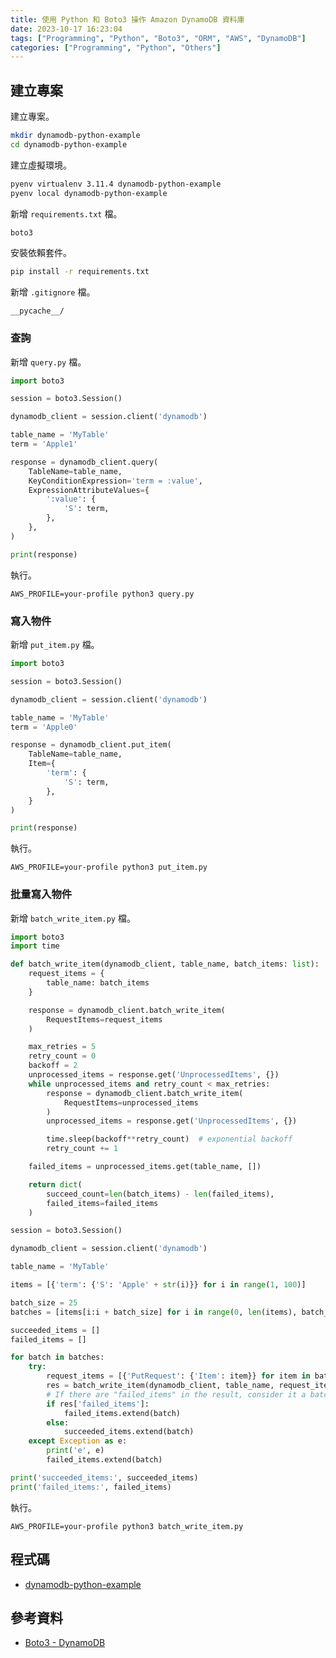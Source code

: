 ```yaml
---
title: 使用 Python 和 Boto3 操作 Amazon DynamoDB 資料庫
date: 2023-10-17 16:23:04
tags: ["Programming", "Python", "Boto3", "ORM", "AWS", "DynamoDB"]
categories: ["Programming", "Python", "Others"]
---
```


## 建立專案

建立專案。

```bash
mkdir dynamodb-python-example
cd dynamodb-python-example
```

建立虛擬環境。

```bash
pyenv virtualenv 3.11.4 dynamodb-python-example
pyenv local dynamodb-python-example
```

新增 `requirements.txt` 檔。

```txt
boto3
```

安裝依賴套件。

```bash
pip install -r requirements.txt
```

新增 `.gitignore` 檔。

```env
__pycache__/
```

### 查詢

新增 `query.py` 檔。

```py
import boto3

session = boto3.Session()

dynamodb_client = session.client('dynamodb')

table_name = 'MyTable'
term = 'Apple1'

response = dynamodb_client.query(
    TableName=table_name,
    KeyConditionExpression='term = :value',
    ExpressionAttributeValues={
        ':value': {
            'S': term,
        },
    },
)

print(response)
```

執行。

```
AWS_PROFILE=your-profile python3 query.py
```

### 寫入物件

新增 `put_item.py` 檔。

```py
import boto3

session = boto3.Session()

dynamodb_client = session.client('dynamodb')

table_name = 'MyTable'
term = 'Apple0'

response = dynamodb_client.put_item(
    TableName=table_name,
    Item={
        'term': {
            'S': term,
        },
    }
)

print(response)
```

執行。

```
AWS_PROFILE=your-profile python3 put_item.py
```

### 批量寫入物件

新增 `batch_write_item.py` 檔。

```py
import boto3
import time

def batch_write_item(dynamodb_client, table_name, batch_items: list):
    request_items = {
        table_name: batch_items
    }

    response = dynamodb_client.batch_write_item(
        RequestItems=request_items
    )

    max_retries = 5
    retry_count = 0
    backoff = 2
    unprocessed_items = response.get('UnprocessedItems', {})
    while unprocessed_items and retry_count < max_retries:
        response = dynamodb_client.batch_write_item(
            RequestItems=unprocessed_items
        )
        unprocessed_items = response.get('UnprocessedItems', {})

        time.sleep(backoff**retry_count)  # exponential backoff
        retry_count += 1

    failed_items = unprocessed_items.get(table_name, [])

    return dict(
        succeed_count=len(batch_items) - len(failed_items),
        failed_items=failed_items
    )

session = boto3.Session()

dynamodb_client = session.client('dynamodb')

table_name = 'MyTable'

items = [{'term': {'S': 'Apple' + str(i)}} for i in range(1, 100)]

batch_size = 25
batches = [items[i:i + batch_size] for i in range(0, len(items), batch_size)]

succeeded_items = []
failed_items = []

for batch in batches:
    try:
        request_items = [{'PutRequest': {'Item': item}} for item in batch]
        res = batch_write_item(dynamodb_client, table_name, request_items)
        # If there are "failed_items" in the result, consider it a batch failure.
        if res['failed_items']:
            failed_items.extend(batch)
        else:
            succeeded_items.extend(batch)
    except Exception as e:
        print('e', e)
        failed_items.extend(batch)

print('succeeded_items:', succeeded_items)
print('failed_items:', failed_items)
```

執行。

```
AWS_PROFILE=your-profile python3 batch_write_item.py
```

## 程式碼

- [dynamodb-python-example](https://github.com/memochou1993/dynamodb-python-example)

## 參考資料

- [Boto3 - DynamoDB](https://boto3.amazonaws.com/v1/documentation/api/latest/reference/services/dynamodb.html)
